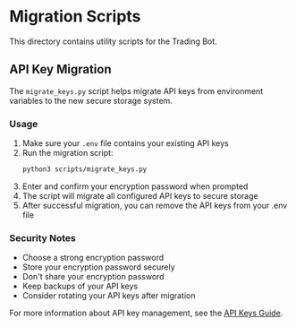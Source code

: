 # Migration Scripts

This directory contains utility scripts for the Trading Bot.

## API Key Migration

The `migrate_keys.py` script helps migrate API keys from environment variables to the new secure storage system.

### Usage

1. Make sure your `.env` file contains your existing API keys
2. Run the migration script:
   ```bash
   python3 scripts/migrate_keys.py
   ```
3. Enter and confirm your encryption password when prompted
4. The script will migrate all configured API keys to secure storage
5. After successful migration, you can remove the API keys from your .env file

### Security Notes

- Choose a strong encryption password
- Store your encryption password securely
- Don't share your encryption password
- Keep backups of your API keys
- Consider rotating your API keys after migration

For more information about API key management, see the [API Keys Guide](../docs/API_KEYS_GUIDE.md).
